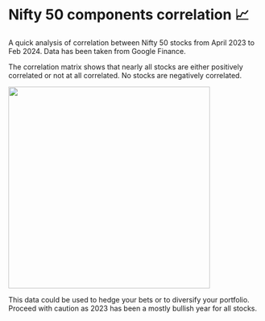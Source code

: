 # Nifty 50 components correlation 📈

A quick analysis of correlation between Nifty 50 stocks from April 2023 to Feb 2024. Data has been taken from Google Finance.

The correlation matrix shows that nearly all stocks are either positively correlated or not at all correlated. No stocks are negatively correlated.

<img src="https://github.com/bhushanap/nifty50_correlation/assets/83635464/459a98b1-990b-4a20-bc69-29f4142ecca2" height="400">

This data could be used to hedge your bets or to diversify your portfolio. Proceed with caution as 2023 has been a mostly bullish year for all stocks.
